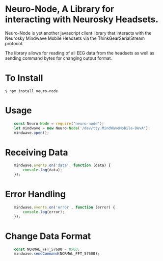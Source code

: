 # Neuro-Node, A Library for interacting with Neurosky Headsets.

Neuro-Node is yet another javascript client library that interacts with the Neurosky Mindwave Mobile Headsets via the ThinkGearSerialStream protocol.

The library allows for reading of all EEG data from the headsets as well as sending command bytes for changing output format.

# To Install
    $ npm install neuro-node

# Usage
```javascript
    const Neuro-Node = require('neuro-node');
    let mindwave = new Neuro-Node('/dev/tty.MindWaveMobile-DevA');
    mindwave.open();
```
# Receiving Data
```javascript
    mindwave.events.on('data', function (data) {
        console.log(data);
    });
```

# Error Handling
```javascript
    mindwave.events.on('error', function (error) {
        console.log(error);
    });
```

# Change Data Format
```javascript
    const NORMAL_FFT_57600 = 0x03;
    mindwave.sendCommand(NORMAL_FFT_57600);
```
